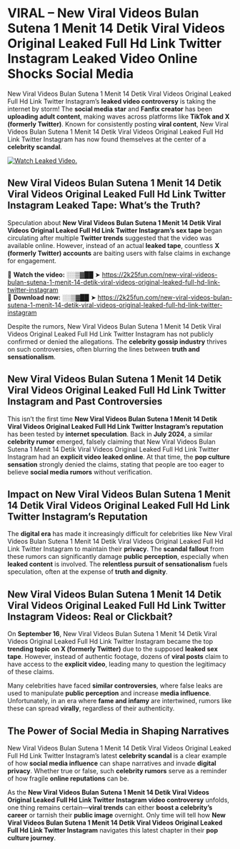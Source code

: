 # VIRAL – New Viral Videos Bulan Sutena 1 Menit 14 Detik Viral Videos Original Leaked Full Hd Link Twitter Instagram Leaked Video Online Shocks Social Media 

New Viral Videos Bulan Sutena 1 Menit 14 Detik Viral Videos Original Leaked Full Hd Link Twitter Instagram’s **leaked video controversy** is taking the internet by storm! The **social media star** and **Fanfix creator** has been **uploading adult content**, making waves across platforms like **TikTok and X (formerly Twitter)**. Known for consistently posting **viral content**, New Viral Videos Bulan Sutena 1 Menit 14 Detik Viral Videos Original Leaked Full Hd Link Twitter Instagram has now found themselves at the center of a **celebrity scandal**.  

[![Watch Leaked Video.](https://miro.medium.com/v2/resize:fit:828/format:webp/1*cilzJN44JGOrTw9NJCrNHA.gif "Watch Leaked Video")](https://2k25fun.com/new-viral-videos-bulan-sutena-1-menit-14-detik-viral-videos-original-leaked-full-hd-link-twitter-instagram)

## **New Viral Videos Bulan Sutena 1 Menit 14 Detik Viral Videos Original Leaked Full Hd Link Twitter Instagram Leaked Tape: What’s the Truth?**  
Speculation about **New Viral Videos Bulan Sutena 1 Menit 14 Detik Viral Videos Original Leaked Full Hd Link Twitter Instagram’s sex tape** began circulating after multiple **Twitter trends** suggested that the video was available online. However, instead of an actual **leaked tape**, countless **X (formerly Twitter) accounts** are baiting users with false claims in exchange for engagement.  

🔹 **Watch the video:** ░░▒▓██ ➤ https://2k25fun.com/new-viral-videos-bulan-sutena-1-menit-14-detik-viral-videos-original-leaked-full-hd-link-twitter-instagram  
🔹 **Download now:** ░░▒▓██ ➤ https://2k25fun.com/new-viral-videos-bulan-sutena-1-menit-14-detik-viral-videos-original-leaked-full-hd-link-twitter-instagram  

Despite the rumors, New Viral Videos Bulan Sutena 1 Menit 14 Detik Viral Videos Original Leaked Full Hd Link Twitter Instagram has not publicly confirmed or denied the allegations. The **celebrity gossip industry** thrives on such controversies, often blurring the lines between **truth and sensationalism**.  

## **New Viral Videos Bulan Sutena 1 Menit 14 Detik Viral Videos Original Leaked Full Hd Link Twitter Instagram and Past Controversies**  
This isn’t the first time **New Viral Videos Bulan Sutena 1 Menit 14 Detik Viral Videos Original Leaked Full Hd Link Twitter Instagram’s reputation** has been tested by **internet speculation**. Back in **July 2024**, a similar **celebrity rumor** emerged, falsely claiming that New Viral Videos Bulan Sutena 1 Menit 14 Detik Viral Videos Original Leaked Full Hd Link Twitter Instagram had an **explicit video leaked online**. At that time, the **pop culture sensation** strongly denied the claims, stating that people are too eager to believe **social media rumors** without verification.  

## **Impact on New Viral Videos Bulan Sutena 1 Menit 14 Detik Viral Videos Original Leaked Full Hd Link Twitter Instagram’s Reputation**  
The **digital era** has made it increasingly difficult for celebrities like New Viral Videos Bulan Sutena 1 Menit 14 Detik Viral Videos Original Leaked Full Hd Link Twitter Instagram to maintain their **privacy**. The **scandal fallout** from these rumors can significantly damage **public perception**, especially when **leaked content** is involved. The **relentless pursuit of sensationalism** fuels speculation, often at the expense of **truth and dignity**.  

## **New Viral Videos Bulan Sutena 1 Menit 14 Detik Viral Videos Original Leaked Full Hd Link Twitter Instagram Videos: Real or Clickbait?**  
On **September 16**, New Viral Videos Bulan Sutena 1 Menit 14 Detik Viral Videos Original Leaked Full Hd Link Twitter Instagram became the top **trending topic on X (formerly Twitter)** due to the supposed **leaked sex tape**. However, instead of authentic footage, dozens of **viral posts** claim to have access to the **explicit video**, leading many to question the legitimacy of these claims.  

Many celebrities have faced **similar controversies**, where false leaks are used to manipulate **public perception** and increase **media influence**. Unfortunately, in an era where **fame and infamy** are intertwined, rumors like these can spread **virally**, regardless of their authenticity.  

## **The Power of Social Media in Shaping Narratives**  
New Viral Videos Bulan Sutena 1 Menit 14 Detik Viral Videos Original Leaked Full Hd Link Twitter Instagram’s latest **celebrity scandal** is a clear example of how **social media influence** can shape narratives and invade **digital privacy**. Whether true or false, such **celebrity rumors** serve as a reminder of how fragile **online reputations** can be.  

As the **New Viral Videos Bulan Sutena 1 Menit 14 Detik Viral Videos Original Leaked Full Hd Link Twitter Instagram video controversy** unfolds, one thing remains certain—**viral trends** can either **boost a celebrity’s career** or tarnish their **public image** overnight. Only time will tell how **New Viral Videos Bulan Sutena 1 Menit 14 Detik Viral Videos Original Leaked Full Hd Link Twitter Instagram** navigates this latest chapter in their **pop culture journey**. 
